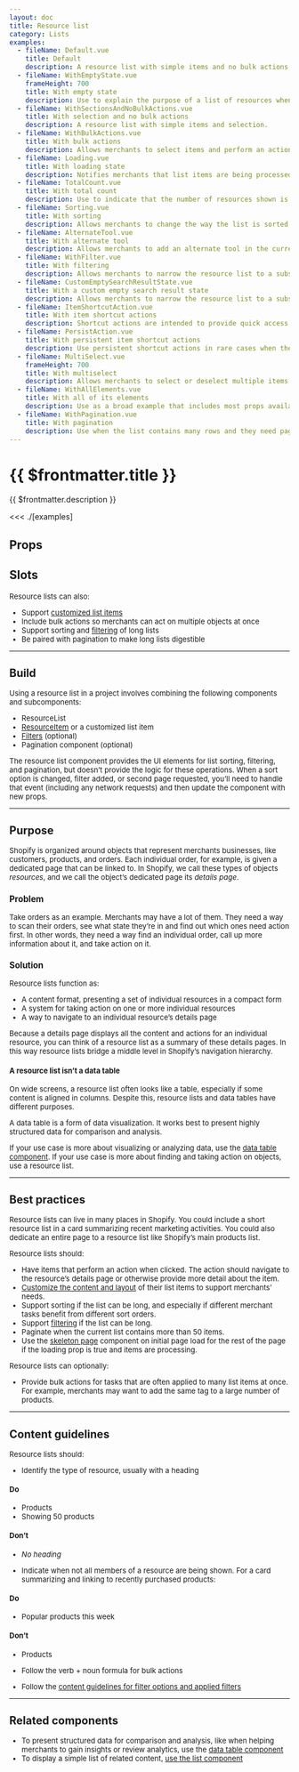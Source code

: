 ```yaml
---
layout: doc
title: Resource list
category: Lists
examples:
  - fileName: Default.vue
    title: Default
    description: A resource list with simple items and no bulk actions, sorting, or filtering.
  - fileName: WithEmptyState.vue
    frameHeight: 700
    title: With empty state
    description: Use to explain the purpose of a list of resources when no resources exist yet. This allows a smooth transition from a list in a loading state to a list where zero, one, or many resources exist.
  - fileName: WithSectionsAndNoBulkActions.vue
    title: With selection and no bulk actions
    description: A resource list with simple items and selection.
  - fileName: WithBulkActions.vue
    title: With bulk actions
    description: Allows merchants to select items and perform an action on the selection.
  - fileName: Loading.vue
    title: With loading state
    description: Notifies merchants that list items are being processed.
  - fileName: TotalCount.vue
    title: With total count
    description: Use to indicate that the number of resources shown is a subset of the total number of resources in the list.
  - fileName: Sorting.vue
    title: With sorting
    description: Allows merchants to change the way the list is sorted by selecting one of several options from a [Select](/components/Select) control.
  - fileName: AlternateTool.vue
    title: With alternate tool
    description: Allows merchants to add an alternate tool in the current sort option location when sort may not be the most relevant action for the current list.
  - fileName: WithFilter.vue
    title: With filtering
    description: Allows merchants to narrow the resource list to a subset of the original items.
  - fileName: CustomEmptySearchResultState.vue
    title: With a custom empty search result state
    description: Allows merchants to narrow the resource list to a subset of the original items. If the filters or search applied return no results, then display a custom empty search state.
  - fileName: ItemShortcutAction.vue
    title: With item shortcut actions
    description: Shortcut actions are intended to provide quick access to popular actions from the resource’s details page. They are shown when the mouse is hovered over the list item, and are not shown on small screen devices, so the action must also be accessible in another way.
  - fileName: PersistAction.vue
    title: With persistent item shortcut actions
    description: Use persistent shortcut actions in rare cases when the action cannot be made available on the item’s details page. Persistent shortcut actions roll up into an overflow menu on small screens.
  - fileName: MultiSelect.vue
    frameHeight: 700
    title: With multiselect
    description: Allows merchants to select or deselect multiple items at once.
  - fileName: WithAllElements.vue
    title: With all of its elements
    description: Use as a broad example that includes most props available to resource list.
  - fileName: WithPagination.vue
    title: With pagination
    description: Use when the list contains many rows and they need paginating.
---
```


# {{ $frontmatter.title }}

<Lede>

{{ $frontmatter.description }}

</Lede>

<Examples>

<<< ./[examples]

</Examples>

## Props

<PropsTable />

## Slots

<SlotsTable />

<div style="font-size: 0.8125rem">

Resource lists can also:

- Support [customized list items](components/ResourceItem)
- Include bulk actions so merchants can act on multiple objects at once
- Support sorting and [filtering](/components/Filters) of long lists
- Be paired with pagination to make long lists digestible

---

## Build

Using a resource list in a project involves combining the following components and subcomponents:

- ResourceList
- [ResourceItem](/components/ResourceItem) or a customized list item
- [Filters](components/Filters) (optional)
- Pagination component (optional)

The resource list component provides the UI elements for list sorting, filtering, and pagination, but doesn’t provide the logic for these operations. When a sort option is changed, filter added, or second page requested, you’ll need to handle that event (including any network requests) and then update the component with new props.

---

## Purpose

Shopify is organized around objects that represent merchants businesses, like customers, products, and orders. Each individual order, for example, is given a dedicated page that can be linked to. In Shopify, we call these types of objects _resources_, and we call the object’s dedicated page its _details page_.

### Problem

Take orders as an example. Merchants may have a lot of them. They need a way to scan their orders, see what state they’re in and find out which ones need action first. In other words, they need a way find an individual order, call up more information about it, and take action on it.

### Solution

Resource lists function as:

- A content format, presenting a set of individual resources in a compact form
- A system for taking action on one or more individual resources
- A way to navigate to an individual resource’s details page

Because a details page displays all the content and actions for an individual resource, you can think of a resource list as a summary of these details pages. In this way resource lists bridge a middle level in Shopify’s navigation hierarchy.

#### A resource list isn’t a data table

On wide screens, a resource list often looks like a table, especially if some content is aligned in columns. Despite this, resource lists and data tables have different purposes.

A data table is a form of data visualization. It works best to present highly structured data for comparison and analysis.

If your use case is more about visualizing or analyzing data, use the [data table component](components/DataTable). If your use case is more about finding and taking action on objects, use a resource list.

---

## Best practices

Resource lists can live in many places in Shopify. You could include a short resource list in a card summarizing recent marketing activities. You could also dedicate an entire page to a resource list like Shopify’s main products list.

Resource lists should:

- Have items that perform an action when clicked. The action should navigate to the resource’s details page or otherwise provide more detail about the item.
- [Customize the content and layout](components/ResourceItem) of their list items to support merchants’ needs.
- Support sorting if the list can be long, and especially if different merchant tasks benefit from different sort orders.
- Support [filtering](components/Filters) if the list can be long.
- Paginate when the current list contains more than 50 items.
- Use the [skeleton page](components/SkeletonPage) component on initial page load for the rest of the page if the loading prop is true and items are processing.

Resource lists can optionally:

- Provide bulk actions for tasks that are often applied to many list items at once. For example, merchants may want to add the same tag to a large number of products.

---

## Content guidelines

Resource lists should:

- Identify the type of resource, usually with a heading

<DoDont>

#### Do

- Products
- Showing 50 products

#### Don’t

- _No heading_

</DoDont>

- Indicate when not all members of a resource are being shown. For a card summarizing and linking to recently purchased products:

<DoDont>

#### Do

- Popular products this week

#### Don’t

- Products

</DoDont>

- Follow the verb + noun formula for bulk actions

- Follow the [content guidelines for filter options and applied filters](components/Filters#content-guidelines)

---

## Related components

- To present structured data for comparison and analysis, like when helping merchants to gain insights or review analytics, use the [data table component](components/DataTable)
- To display a simple list of related content, [use the list component](components/List)

</div>


